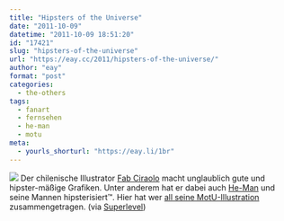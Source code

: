 ```yaml
---
title: "Hipsters of the Universe"
date: "2011-10-09"
datetime: "2011-10-09 18:51:20"
id: "17421"
slug: "hipsters-of-the-universe"
url: "https://eay.cc/2011/hipsters-of-the-universe/"
author: "eay"
format: "post"
categories:
  - the-others
tags:
  - fanart
  - fernsehen
  - he-man
  - motu
meta:
  - yourls_shorturl: "https://eay.li/1br"
---
```


![](https://eay.cc/uploads/2011/hipstersoftheuniverse.jpg) Der chilenische Illustrator [Fab Ciraolo](http://fabianciraolo.blogspot.com/) macht unglaublich gute und hipster-mäßige Grafiken. Unter anderem hat er dabei auch [He-Man](//eay.cc/tag/he-man/) und seine Mannen hipsterisiert™. Hier hat wer [all seine MotU-Illustration](http://www.howtobearetronaut.com/2011/10/he-man-hipsters/) zusammengetragen. (via [Superlevel](http://www.superlevel.de/spielkram/hipsters-of-the-universe))
